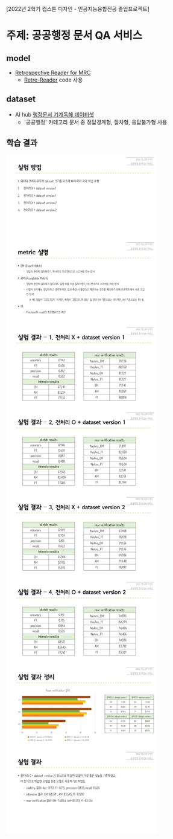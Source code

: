 [2022년 2학기 캡스톤 디자인 - 인공지능융합전공 졸업프로젝트]

# 주제: 공공행정 문서 QA 서비스

## model
- [Retrospective Reader for MRC](https://arxiv.org/abs/2001.09694)
  - [Retre-Reader](https://github.com/jinmang2/RetroReader) code 사용

## dataset
- AI hub [행정문서 기계독해 데이터셋](https://www.aihub.or.kr/aihubdata/data/view.do?currMenu=115&topMenu=100&aihubDataSe=realm&dataSetSn=569)
  - '공공행정' 카테고리 문서 중 정답경계형, 절차형, 응답불가형 사용

## 학습 결과
<img src="https://github.com/JeongEunhye00/Human24/blob/main/img/train2.PNG" height="225px" weight="130px" align="left">
<img src="https://github.com/JeongEunhye00/Human24/blob/main/img/metrics.PNG" height="225px" weight="130px" align="center">
<img src="https://github.com/JeongEunhye00/Human24/blob/main/img/res1.PNG" height="225px" weight="130px" align="left">
<img src="https://github.com/JeongEunhye00/Human24/blob/main/img/res2.PNG" height="225px" weight="130px" align="center">
<img src="https://github.com/JeongEunhye00/Human24/blob/main/img/res3.PNG" height="225px" weight="130px" align="left">
<img src="https://github.com/JeongEunhye00/Human24/blob/main/img/res4.PNG" height="225px" weight="130px" align="center">
<img src="https://github.com/JeongEunhye00/Human24/blob/main/img/res5.PNG" height="225px" weight="130px" align="left">
<img src="https://github.com/JeongEunhye00/Human24/blob/main/img/res6.PNG" height="225px" weight="130px" align="center">
